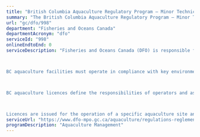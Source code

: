 ```yaml
---
title: "British Columbia Aquaculture Regulatory Program – Minor Technical Amendments"
summary: "The British Columbia Aquaculture Regulatory Program – Minor Technical Amendments service from Fisheries and Oceans Canada is not available end-to-end online, according to the GC Service Inventory."
url: "gc/dfo/998"
department: "Fisheries and Oceans Canada"
departmentAcronym: "dfo"
serviceId: "998"
onlineEndtoEnd: 0
serviceDescription: "Fisheries and Oceans Canada (DFO) is responsible for issuing BC aquaculture licences for marine finfish, shellfish, freshwater (or land-based) and enhancement operations. 



BC aquaculture facilities must operate in compliance with key environmental and health legislation such as the Health of Animals Act, Food and Drugs Act, and Species at Risk Act. 



BC aquaculture licences define the responsibilities of operators and assure processors and consumers that they are buying seafood from a licensed facility. 



Licences are issued for the operation of a specific aquaculture site and licence holders must apply for a renewal at the frequency specified in the conditions of licence. Companies and organizations with multiple sites must obtain a separate licence for each site."
serviceUrl: "https://www.dfo-mpo.gc.ca/aquaculture/regulations-reglements-eng.html"
programDescription: "Aquaculture Management"
---
```


